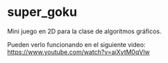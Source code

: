 super_goku
==========

Mini juego en 2D para la clase de algorítmos gráficos.

Pueden verlo funcionando en el siguiente video:
https://www.youtube.com/watch?v=aiXytM0qVlw

